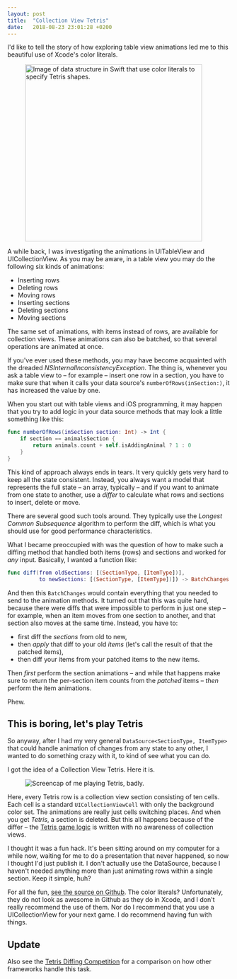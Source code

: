 ```yaml
---
layout: post
title:  "Collection View Tetris"
date:   2018-08-23 23:01:28 +0200
---
```


I'd like to tell the story of how exploring table view animations led me to this beautiful use of Xcode's color literals.

<figure>
<img src="/images/collection-view-tetris/termino-color-literals.png" alt="Image of data structure in Swift that use color literals to specify Tetris shapes." width="400px" />
</figure>

A while back, I was investigating the animations in UITableView and UICollectionView.  As you may be aware, in a table view you may do the following six kinds of animations:

* Inserting rows
* Deleting rows
* Moving rows
* Inserting sections
* Deleting sections
* Moving sections

The same set of animations, with items instead of rows, are available for collection views. These animations can also be batched, so that several operations are animated at once. 

If you've ever used these methods, you may have become acquainted with the dreaded _NSInternalInconsistencyException_. The thing is, whenever you ask a table view to – for example – insert one row in a section, you have to make sure that when it calls your data source's `numberOfRows(inSection:)`, it has increased the value by one. 

When you start out with table views and iOS programming, it may happen that you try to add logic in your data source methods that may look a little something like this: 

```swift
func numberOfRows(inSection section: Int) -> Int {
    if section == animalsSection {
        return animals.count + self.isAddingAnimal ? 1 : 0 
    }
}
```

This kind of approach always ends in tears.  It very quickly gets very hard to keep all the state consistent.  Instead, you always want a model that represents the full state – an array, typically – and if you want to animate from one state to another, use a _differ_ to calculate what rows and sections to insert, delete or move.  

There are several good such tools around.  They typically use the _Longest Common Subsequence_ algorithm to perform the diff, which is what you should use for good performance characteristics.

What I became preoccupied with was the question of how to make such a diffing method that handled both items (rows) and sections and worked for _any_ input. Basically, I wanted a function like:

```swift
func diff(from oldSections: [(SectionType, [ItemType])], 
          to newSections: [(SectionType, [ItemType])]) -> BatchChanges
```
And then this `BatchChanges` would contain everything that you needed to send to the animation methods. It turned out that this was quite hard, because there were diffs that were impossible to perform in just one step – for example, when an item moves from one section to another, and that section also moves at the same time.  Instead, you have to:

* first diff the _sections_ from old to new,
* then _apply_ that diff to your old _items_ (let's call the result of that the patched items),
* then diff your items from your patched items to the new items. 

Then _first_ perform the section animations – and while that happens make sure to return the per-section item counts from the _patched_ items – _then_ perform the item animations.

Phew. 

## This is boring, let's play Tetris

So anyway, after I had my very general `DataSource<SectionType, ItemType>` that could handle animation of changes from any state to any other, I wanted to do something crazy with it, to kind of see what you can do. 

I got the idea of a Collection View Tetris. Here it is. 

<figure>
<img src="/images/collection-view-tetris/tetris.gif" alt="Screencap of me playing Tetris, badly." />
</figure>

Here, every Tetris row is a collection view section consisting of ten cells.  Each cell is a standard `UICollectionViewCell` with only the background color set. The animations are really just cells switching places.  And when you get _Tetris_, a section is deleted.  But this all happens because of the differ – the [Tetris game logic](https://github.com/skagedal/SKRBatchUpdates/blob/master/SKRBatchUpdatesDemo/SKRBatchUpdatesDemo/Tetris.swift) is written with no awareness of collection views.

I thought it was a fun hack.  It's been sitting around on my computer for a while now, waiting for me to do a presentation that never happened, so now I thought I'd just publish it.  I don't actually use the DataSource, because I haven't needed anything more than just animating rows within a single section.  Keep it simple, huh?

For all the fun, [see the source on Github](https://github.com/skagedal/SKRBatchUpdates).  The color literals?  Unfortunately, they do not look as awesome in Github as they do in Xcode, and I don't really recommend the use of them.  Nor do I recommend that you use a UICollectionView for your next game.  I do recommend having fun with things. 

## Update

Also see the [Tetris Diffing Competition](/posts/2018-09-28-tetris-diffing-competition) for a comparison on how other frameworks handle this task.
